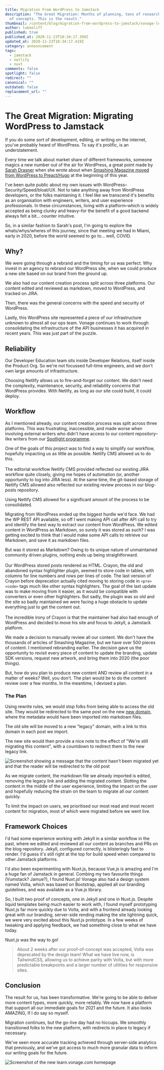 ```yaml
---
title: Migration From WordPress to Jamstack
description: "The Great Migration: Months of planning, tons of research, 3 proof
  of concepts. This is the result."
thumbnail: /content/blog/migration-from-wordpress-to-jamstack/vonage-learn.png
author: lukeoliff
published: true
published_at: 2020-11-23T10:34:17.399Z
updated_at: 2020-11-23T10:34:17.419Z
category: announcement
tags:
  - jamstack
  - netlify
  - nuxt
comments: false
spotlight: false
redirect: ""
canonical: ""
outdated: false
replacement_url: ""
---
```

# The Great Migration: Migrating WordPress to Jamstack

If you do some sort of development, editing, or writing on the internet, you've probably heard of WordPress. To say it's prolific, is an understatement.

Every time we talk about market share of different frameworks, someone magics a new number out of the air for WordPress, a great point made by [Sarah Drasner](https://dev.to/sarah_edo) when she wrote about when [Smashing Magazine moved from WordPress to Preact/Hugo](https://www.smashingmagazine.com/2020/01/migration-from-wordpress-to-jamstack/) at the beginning of this year.

I've been quite public about my own issues with WordPress–Security/Speed/bloat/UX. Not to take anything away from WordPress developers, or the folks maintaining it. I feel like we transcend it's benefits as an organisation with engineers, writers, and user experience professionals. In these circumstances, living with a platform–which is widely accepted as being clunky and heavy–for the benefit of a good backend always felt a bit... counter intuitive.

So, in a similar fashion to Sarah's post, I'm going to explore the whats/whys/wheres of this journey, since that meeting we had in Miami, early in 2020, before the world seemed to go to... well, COVID.

## Why?

We were going through a rebrand and the timing for us was perfect. Why invest in an agency to rebrand our WordPress site, when we could produce a new site based on our brand from the ground up.

We also had our content creation process split across three platforms. Our content edited and reviewed as markdown, moved to WordPress, and tracked on JIRA.

Then, there was the general concerns with the speed and security of WordPress.

Lastly, this WordPress site represented a piece of our infrastructure unknown to almost all our ops team. Vonage continues to work through consolidating the infrastructure of the API businesses it has acquired in recent years. This was just part of the puzzle.

## Reliability

Our Developer Education team sits inside Developer Relations, itself inside the Product Org. So we're not focussed full-time engineers, and we don't own large amounts of infrastructure.

Choosing Netlify allows us to fire-and-forget our content. We didn't need the complexity, maintenance, security, and reliability concerns that WordPress provides. With Netlify, as long as our site could build, it could deploy.

## Workflow

As I mentioned already, our content creation process was split across three platforms. This was frustrating, inaccessible, and made worse when involving external writers who didn't have access to our content repository–like writers from our [Spotlight programme](https://developer.nexmo.com/spotlight).

One of the goals of this project was to find a way to simplify our workflow, hopefully impacting us as little as possible. Netlify CMS allowed us to do this. \
\
The editorial workflow Netlify CMS provided reflected our existing JIRA workflow quite closely, giving me hopes of automation (or, another opportunity to log into JIRA less). At the same time, the git-based storage of Netlify CMS allowed also reflected our existing review process in our blog-posts repository.

Using Netlify CMS allowed for a significant amount of the process to be consolidated.

Migrating from WordPress ended up the biggest hurdle we'd face. We had the WP REST API available, so off I went making API call after API call to try and identify the best way to extract our content from WordPress. We edited content in WordPress as Markdown, so surely it was stored as such? I was getting excited to think that I would make some API calls to retrieve our Markdown, and save it as markdown files.

But was it stored as Markdown? Owing to its unique nature of unmaintained community driven plugins, nothing ends up being straightforward.\
\
Our WordPress stored posts rendered as HTML. Crayon, the old and abandoned syntax highlighter plugin, seemed to store code in tables, with columns for line numbers and rows per lines of code. The last version of Crayon before deprecation actually cited moving to storing code in `<pre><code>` tags much like other syntax highlighters. The goal of the last update was to make moving from it easier, as it would be compatible with converters or even other highlighters. But sadly, the plugin was so old and the site so badly maintained we were facing a huge obstacle to update everything just to get the content out.\
\
The incredible irony of Crayon is that the maintainer had also had enough of WordPress and decided to move his site and focus to Jekyll, a Jamstack platform.

We made a decision to manually review all our content. We don't have the thousands of articles of Smashing Magazine, but we have over 500 pieces of content. I mentioned rebranding earlier. The decision gave us the opportunity to revisit every piece of content to update the branding, update SDK versions, request new artwork, and bring them into 2020 (the poor things).

But, how do you plan to produce new content AND review all content in a matter of weeks? Well, you don't. The plan would be to do the content review over a few months. In the meantime, I devised a plan.

### The Plan

Using rewrite rules, we would stop folks from being able to access the old site. They would be redirected to the same post on the new [new domain](https://learn.vonage.com), where the metadata would have been imported into markdown files. 

The old site will be moved to a new "legacy" domain, with a link to this domain in each post we import. 

The new site would then provide a nice note to the effect of "We're still migrating this content", with a countdown to redirect them to the new legacy link. 

![Screenshot showing a message that the content hasn't been migrated yet and that the reader will be redirected to the old post](/content/blog/migration-from-wordpress-to-jamstack/screenshot-2020-11-23-at-13.59.12.png)

As we migrate content, the markdown file we already imported is edited, removing the legacy link and adding the migrated content. Slotting the content in the middle of the user experience, limiting the impact on the user and hopefully reducing the strain on the team to migrate all our content quickly.

To limit the impact on users, we prioritised our most read and most recent content for migration, most of which were migrated before we went live.

## Framework Choices

I'd had some experience working with Jekyll in a similar workflow in the past, where we edited and reviewed all our content as branches and PRs on the blog repository. Jekyll, configured correctly, is blisteringly fast to render. I'd guess it's still right at the top for build speed when compared to other Jamstack platforms.

I'd also been experimenting with Nuxt.js, because Vue.js is amazing and I'm a huge fan of Jamstack in general. Combing my two favourite things (Vumstack? Jamue?), I found Nuxt.js! Vonage also had a design system named Volta, which was based on Bootstrap, applied all our branding guidelines, and was available as a Vue.js library.

So, I built two proof of concepts, one in Jekyll and one in Nuxt.js. Despite liquid templates being much easier to work with, I found myself prototyping Nuxt.js far more quickly due to Volta, and with a frontend already looking great with our branding, server-side rending making the site lightning quick, we were very excited about this Nuxt.js prototype. In a few weeks of tweaking and applying feedback, we had something close to what we have today.

Nuxt.js was the way to go!

> About 2 weeks after our proof-of-concept was accepted, Volta was deprecated by the design team! What we have live now, is TailwindCSS, allowing us to achieve parity with Volta, but with more predictable breakpoints and a larger number of utilities for responsive sites.

## Conclusion

The result for us, has been transformative. We're going to be able to deliver more content types, more quickly, more reliably. We now have a platform that support all our immediate goals for 2021 and the future. It also looks AMAZING, If I do say so myself.

Migration continues, but the go-live day had no hiccups. We smoothly transitioned folks to the new platform, with redirects in place to legacy if necessary. 

We've seen more accurate tracking achieved through server-side analytics that previously, and we've got access to much more granular data to inform our writing goals for the future.

![Screenshot of the new learn.vonage.com homepage](/content/blog/migration-from-wordpress-to-jamstack/screenshot-2020-11-23-at-14.40.57.png)